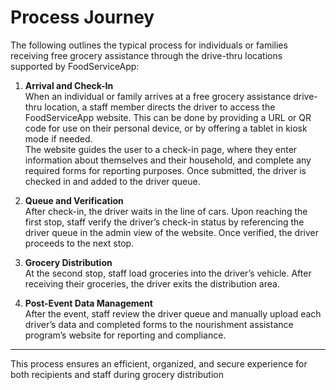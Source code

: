 # Process Journey

The following outlines the typical process for individuals or families receiving free grocery assistance through the drive-thru locations supported by FoodServiceApp:

1. **Arrival and Check-In**  
   When an individual or family arrives at a free grocery assistance drive-thru location, a staff member directs the driver to access the FoodServiceApp website. This can be done by providing a URL or QR code for use on their personal device, or by offering a tablet in kiosk mode if needed.  
   The website guides the user to a check-in page, where they enter information about themselves and their household, and complete any required forms for reporting purposes. Once submitted, the driver is checked in and added to the driver queue.

2. **Queue and Verification**  
   After check-in, the driver waits in the line of cars. Upon reaching the first stop, staff verify the driver’s check-in status by referencing the driver queue in the admin view of the website. Once verified, the driver proceeds to the next stop.

3. **Grocery Distribution**  
   At the second stop, staff load groceries into the driver’s vehicle. After receiving their groceries, the driver exits the distribution area.

4. **Post-Event Data Management**  
   After the event, staff review the driver queue and manually upload each driver’s data and completed forms to the nourishment assistance program’s website for reporting and compliance.

---

This process ensures an efficient, organized, and secure experience for both recipients and staff during grocery distribution